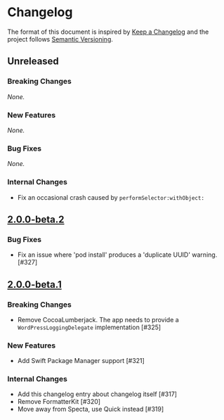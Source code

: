 # Changelog

The format of this document is inspired by [Keep a Changelog](https://keepachangelog.com/en/1.0.0/) and the project follows [Semantic Versioning](https://semver.org/spec/v2.0.0.html).

<!-- This is a comment, you won't see it when GitHub renders the Markdown file.

When releasing a new version:

1. Remove any empty section (those with `_None._`)
2. Update the `## Unreleased` header to `## [<version_number>](https://github.com/wordpress-mobile/WordPress-iOS-Shared/releases/tag/<version_number>)`
3. Add a new "Unreleased" section for the next iteration, by copy/pasting the following template:

## Unreleased

### Breaking Changes

_None._

### New Features

_None._

### Bug Fixes

_None._

### Internal Changes

_None._

-->

## Unreleased

### Breaking Changes

_None._

### New Features

_None._

### Bug Fixes

_None._

### Internal Changes

- Fix an occasional crash caused by `performSelector:withObject:`

## [2.0.0-beta.2](https://github.com/wordpress-mobile/WordPress-iOS-Shared/releases/tag/2.0.0-beta.2)

### Bug Fixes

- Fix an issue where 'pod install' produces a 'duplicate UUID' warning. [#327]

## [2.0.0-beta.1](https://github.com/wordpress-mobile/WordPress-iOS-Shared/releases/tag/2.0.0-beta.1)

### Breaking Changes

- Remove CocoaLumberjack. The app needs to provide a `WordPressLoggingDelegate` implementation [#325]

### New Features

- Add Swift Package Manager support [#321]

### Internal Changes

- Add this changelog entry about changelog itself [#317]
- Remove FormatterKit [#320]
- Move away from Specta, use Quick instead [#319]
